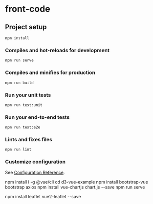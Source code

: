 # front-code

## Project setup
```
npm install
```

### Compiles and hot-reloads for development
```
npm run serve
```

### Compiles and minifies for production
```
npm run build
```

### Run your unit tests
```
npm run test:unit
```

### Run your end-to-end tests
```
npm run test:e2e
```

### Lints and fixes files
```
npm run lint
```

### Customize configuration
See [Configuration Reference](https://cli.vuejs.org/config/).

npm install i -g @vue/cli
cd d3-vue-example
npm install bootstrap-vue bootstrap axios
npm install vue-chartjs chart.js --save
npm run serve

npm install leaflet vue2-leaflet --save
